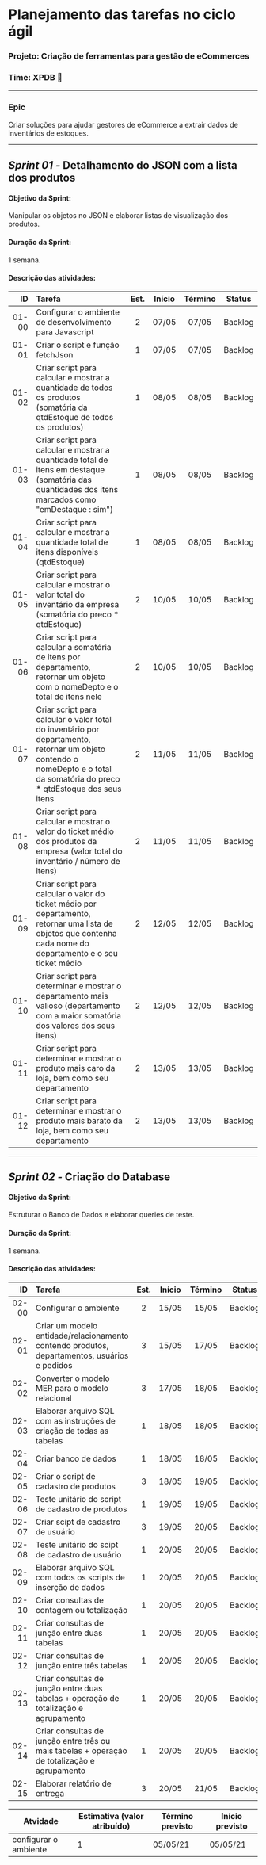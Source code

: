 # **Planejamento das tarefas no ciclo ágil**

### **Projeto:** Criação de ferramentas para gestão de eCommerces

### **Time:** XPDB 🌟

---

### **Epic**

Criar soluções para ajudar gestores de eCommerce a extrair dados de inventários de estoques.

---

## **_Sprint 01 -_** Detalhamento do JSON com a lista dos produtos

#### **Objetivo da Sprint:**

Manipular os objetos no JSON e elaborar listas de visualização dos produtos.

#### **Duração da Sprint:**

1 semana.

#### **Descrição das atividades:**

|    ID | Tarefa                                                                                                                                                                        | Est. | Início | Término | Status  |
| ----: | :---------------------------------------------------------------------------------------------------------------------------------------------------------------------------- | :--: | :----: | :-----: | :-----: |
| 01-00 | Configurar o ambiente de desenvolvimento para Javascript                                                                                                                      |  2   | 07/05  |  07/05  | Backlog |
| 01-01 | Criar o script e função fetchJson                                                                                                                                             |  1   | 07/05  |  07/05  | Backlog |
| 01-02 | Criar script para calcular e mostrar a quantidade de todos os produtos (somatória da qtdEstoque de todos os produtos)                                                         |  1   | 08/05  |  08/05  | Backlog |
| 01-03 | Criar script para calcular e mostrar a quantidade total de itens em destaque (somatória das quantidades dos itens marcados como "emDestaque : sim")                           |  1   | 08/05  |  08/05  | Backlog |
| 01-04 | Criar script para calcular e mostrar a quantidade total de itens disponíveis (qtdEstoque)                                                                                     |  1   | 08/05  |  08/05  | Backlog |
| 01-05 | Criar script para calcular e mostrar o valor total do inventário da empresa (somatória do preco \* qtdEstoque)                                                                |  2   | 10/05  |  10/05  | Backlog |
| 01-06 | Criar script para calcular a somatória de itens por departamento, retornar um objeto com o nomeDepto e o total de itens nele                                                  |  2   | 10/05  |  10/05  | Backlog |
| 01-07 | Criar script para calcular o valor total do inventário por departamento, retornar um objeto contendo o nomeDepto e o total da somatória do preco \* qtdEstoque dos seus itens |  2   | 11/05  |  11/05  | Backlog |
| 01-08 | Criar script para calcular e mostrar o valor do ticket médio dos produtos da empresa (valor total do inventário / número de itens)                                            |  2   | 11/05  |  11/05  | Backlog |
| 01-09 | Criar script para calcular o valor do ticket médio por departamento, retornar uma lista de objetos que contenha cada nome do departamento e o seu ticket médio                |  2   | 12/05  |  12/05  | Backlog |
| 01-10 | Criar script para determinar e mostrar o departamento mais valioso (departamento com a maior somatória dos valores dos seus itens)                                            |  2   | 12/05  |  12/05  | Backlog |
| 01-11 | Criar script para determinar e mostrar o produto mais caro da loja, bem como seu departamento                                                                                 |  2   | 13/05  |  13/05  | Backlog |
| 01-12 | Criar script para determinar e mostrar o produto mais barato da loja, bem como seu departamento                                                                               |  2   | 13/05  |  13/05  | Backlog |

---

## **_Sprint 02 -_** Criação do Database

#### **Objetivo da Sprint:**

Estruturar o Banco de Dados e elaborar queries de teste.

#### **Duração da Sprint:**

1 semana.

#### **Descrição das atividades:**

|    ID | Tarefa                                                                                       | Est. | Início | Término | Status  |
| ----: | :------------------------------------------------------------------------------------------- | :--: | :----: | :-----: | :-----: |
| 02-00 | Configurar o ambiente                                                                        |  2   | 15/05  |  15/05  | Backlog |
| 02-01 | Criar um modelo entidade/relacionamento contendo produtos, departamentos, usuários e pedidos |  3   | 15/05  |  17/05  | Backlog |
| 02-02 | Converter o modelo MER para o modelo relacional                                              |  3   | 17/05  |  18/05  | Backlog |
| 02-03 | Elaborar arquivo SQL com as instruções de criação de todas as tabelas                        |  1   | 18/05  |  18/05  | Backlog |
| 02-04 | Criar banco de dados                                                                         |  1   | 18/05  |  18/05  | Backlog |
| 02-05 | Criar o script de cadastro de produtos                                                       |  3   | 18/05  |  19/05  | Backlog |
| 02-06 | Teste unitário do script de cadastro de produtos                                             |  1   | 19/05  |  19/05  | Backlog |
| 02-07 | Criar scipt de cadastro de usuário                                                           |  3   | 19/05  |  20/05  | Backlog |
| 02-08 | Teste unitário do scipt de cadastro de usuário                                               |  1   | 20/05  |  20/05  | Backlog |
| 02-09 | Elaborar arquivo SQL com todos os scripts de inserção de dados                               |  1   | 20/05  |  20/05  | Backlog |
| 02-10 | Criar consultas de contagem ou totalização                                                   |  1   | 20/05  |  20/05  | Backlog |
| 02-11 | Criar consultas de junção entre duas tabelas                                                 |  1   | 20/05  |  20/05  | Backlog |
| 02-12 | Criar consultas de junção entre três tabelas                                                 |  1   | 20/05  |  20/05  | Backlog |
| 02-13 | Criar consultas de junção entre duas tabelas + operação de totalização e agrupamento         |  1   | 20/05  |  20/05  | Backlog |
| 02-14 | Criar consultas de junção entre três ou mais tabelas + operação de totalização e agrupamento |  1   | 20/05  |  20/05  | Backlog |
| 02-15 | Elaborar relatório de entrega                                                                |  3   | 20/05  |  21/05  | Backlog |

| Atvidade              | Estimativa (valor atribuído) | Término previsto | Início previsto |
| --------------------- | ---------------------------- | ---------------- | --------------- |
| configurar o ambiente | 1                            | 05/05/21         | 05/05/21        |
